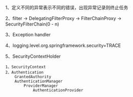 
1、定义不同的异常表示不同的错误，出现异常记录则终止任务

2、filter -> DelegatingFilterProxy -> FilterChainProxy -> SecurityFilterChain(0 - n)

3、Exception handler

4、logging.level.org.springframework.security=TRACE

5、SecurityContextHolder 
    
    1、SecurityContext 
    2、Authentication
        GrantedAuthority
        AuthenticationManager
            ProviderManager 
                AuthenticationProvider 
